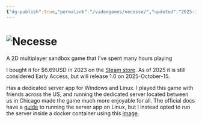 ```yaml
---
{"dg-publish":true,"permalink":"/videogames/necesse/","updated":"2025-10-15T11:23:02.611-07:00"}
---
```


# ![Necesse](https://necessewiki.com/mediawiki/images/5/54/Logo_Bare.png)

A 2D multiplayer sandbox game that I've spent many hours playing

I bought it for $6.69USD in 2023 on the [Steam store](https://store.steampowered.com/app/1169040/Necesse/). As of 2025 it is still considered Early Access, but will release 1.0 on 2025-October-15.

Has a dedicated server app for Windows and Linux. I played this game with friends across the US, and running the dedicated server located between us in Chicago made the game much more enjoyable for all. The official docs have a [guide](https://necessewiki.com/Multiplayer-Linux) to running the server app on Linux, but I instead opted to run the server inside a docker container using this [image](https://github.com/BrammyS/necesse-docker-server).
